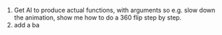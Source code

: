 1. Get AI to produce actual functions, with arguments so e.g. slow down the animation, show me how to do a 360 flip step by step.
2. add a ba